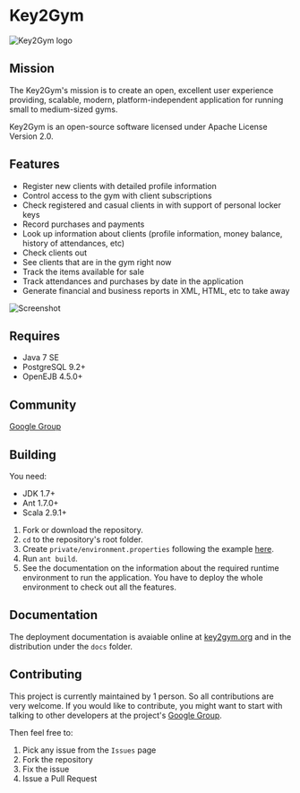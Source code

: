 # Key2Gym

![Key2Gym logo](https://raw.github.com/equalsdanny/key2gym-img/master/logo-wide.png)

## Mission
The Key2Gym's mission is to create an open, excellent user experience providing, scalable, modern, platform-independent application for running small to medium-sized gyms.

Key2Gym is an open-source software licensed under Apache License Version 2.0.

## Features

* Register new clients with detailed profile information
* Control access to the gym with client subscriptions
* Check registered and casual clients in with support of personal locker keys
* Record purchases and payments
* Look up information about clients (profile information, money balance, history of attendances, etc)
* Check clients out
* See clients that are in the gym right now
* Track the items available for sale
* Track attendances and purchases by date in the application
* Generate financial and business reports in XML, HTML, etc to take away

![Screenshot](https://raw.github.com/equalsdanny/key2gym-img/master/screenshots/main-1.png)

## Requires

* Java 7 SE
* PostgreSQL 9.2+
* OpenEJB 4.5.0+

## Community

[Google Group](https://groups.google.com/forum/?hl=ru&fromgroups#!forum/key2gym)

## Building

You need:
* JDK 1.7+
* Ant 1.7.0+
* Scala 2.9.1+

1. Fork or download the repository.
2. `cd` to the repository's root folder.
3. Create `private/environment.properties` following the example [here](https://gist.github.com/4153536).
4. Run `ant build`.
5. See the documentation on the information about the required runtime environment to run the application. You have to deploy the whole environment to check out all the features.

## Documentation

The deployment documentation is avaiable online at [key2gym.org](http://key2gym.org/documentation/latest/index.html) and in the distribution under the `docs` folder.

## Contributing

This project is currently maintained by 1 person. So all contributions are very welcome. If you would like to contribute, you might want to start with talking to other developers at the project's [Google Group](https://groups.google.com/forum/?hl=ru&fromgroups#!forum/key2gym).

Then feel free to:

1. Pick any issue from the `Issues` page
2. Fork the repository
3. Fix the issue
4. Issue a Pull Request
